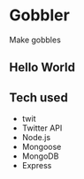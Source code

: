 # Gobbler
Make gobbles


## Hello World


## Tech used
* twit
* Twitter API
* Node.js
* Mongoose
* MongoDB
* Express

